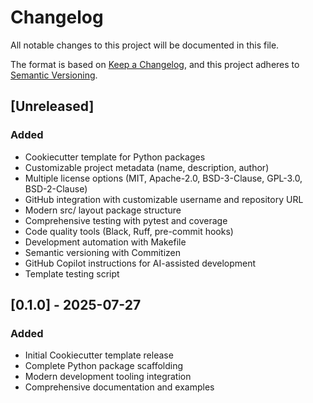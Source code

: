 # Changelog

All notable changes to this project will be documented in this file.

The format is based on [Keep a Changelog](https://keepachangelog.com/en/1.0.0/),
and this project adheres to [Semantic Versioning](https://semver.org/spec/v2.0.0.html).

## [Unreleased]

### Added

- Cookiecutter template for Python packages
- Customizable project metadata (name, description, author)
- Multiple license options (MIT, Apache-2.0, BSD-3-Clause, GPL-3.0, BSD-2-Clause)
- GitHub integration with customizable username and repository URL
- Modern src/ layout package structure
- Comprehensive testing with pytest and coverage
- Code quality tools (Black, Ruff, pre-commit hooks)
- Development automation with Makefile
- Semantic versioning with Commitizen
- GitHub Copilot instructions for AI-assisted development
- Template testing script

## [0.1.0] - 2025-07-27

### Added

- Initial Cookiecutter template release
- Complete Python package scaffolding
- Modern development tooling integration
- Comprehensive documentation and examples
